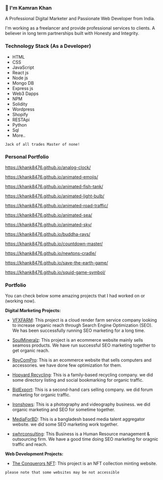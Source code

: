 ### 👋 I'm Kamran Khan

A Professional Digital Marketer and Passionate Web Developer from India.

I'm working as a freelancer and provide professional services to clients. A believer in long term partnerships built with 
Honesty and Integrity.

### Technology Stack (As a Developer)

- HTML
- CSS
- JavaScript
- React js
- Node js
- Mongo DB
- Express js
- Web3 Dapps
- NPM
- Solidity
- Wordpress
- Shopify
- RESTApi
- Python
- Sql
- More..

`Jack of all trades Master of none!`

### Personal Portfolio

https://khank8476.github.io/analog-clock/

https://khank8476.github.io/animated-emojis/

https://khank8476.github.io/animated-fish-tank/

https://khank8476.github.io/animated-light-bulb/

https://khank8476.github.io/animated-road-traffic/

https://khank8476.github.io/animated-sea/

https://khank8476.github.io/animated-sky/

https://khank8476.github.io/buddha-rays/

https://khank8476.github.io/countdown-master/

https://khank8476.github.io/newtons-cradle/

https://khank8476.github.io/save-the-earth-game/

https://khank8476.github.io/squid-game-symbol/

### Portfolio

You can check below some amazing projects that I had worked on or (working now).

**Digital Marketing Projects:**

- [VFXFARM](https://vfxfarm.com): This project is a cloud render farm service company looking to increase organic reach through 
Search Engine Optimization (SEO). We has been successfully running SEO marketing for a long time.

- [SoulMineralz](https://soulmineralz.ca): This project is an ecommerce website mainly sells seamoss products. 
We have run successful SEO marketing together to get organic reach.

- [RoyComPro](https://roycompro.com): This is an ecommerce website that sells computers and accessories. we have done few optimization
for them.

- [Hopyard Recycling](https://hopyardrecycling.com): This is a family-based recycling company. we did some directory listing and social bookmarking for organic traffic.

- [BidExport](https://bidexport.com): This is a second-hand cars selling company. we did forum marketing for organic traffic.

- [Ironshows](https://ironshows.com): This is a photography and videography business. we did organic marketing and SEO for sometime together.

- [MediaForBD](https://mediaforbd.com): This is a bangladesh based media talent aggregator website. we did some SEO marketing work together.

- [swhrconsulting](https://swhrconsulting.com): This Business is a Human Resource management & outsourcing firm. We have a good time doing SEO marketing for oragnic traffic and reach.


**Web Development Projects:**

- [The Conquerors NFT](https://theconquerorsnft.com): This project is an NFT collection minting website.



`please note that some websites may be not accessible`

